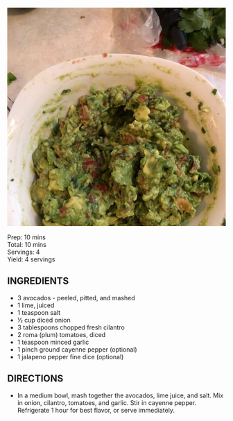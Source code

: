 ![](./images/guacamole.jpg)

Prep: 10 mins  
Total: 10 mins  
Servings: 4  
Yield: 4 servings  

## INGREDIENTS
- 3 avocados - peeled, pitted, and mashed
- 1 lime, juiced
- 1 teaspoon salt
- ½ cup diced onion
- 3 tablespoons chopped fresh cilantro
- 2 roma (plum) tomatoes, diced
- 1 teaspoon minced garlic
- 1 pinch ground cayenne pepper (optional)
- 1 jalapeno pepper fine dice (optional)

## DIRECTIONS
- In a medium bowl, mash together the avocados, lime juice, and salt. Mix in onion, cilantro, tomatoes, and garlic. Stir in cayenne pepper. Refrigerate 1 hour for best flavor, or serve immediately.
